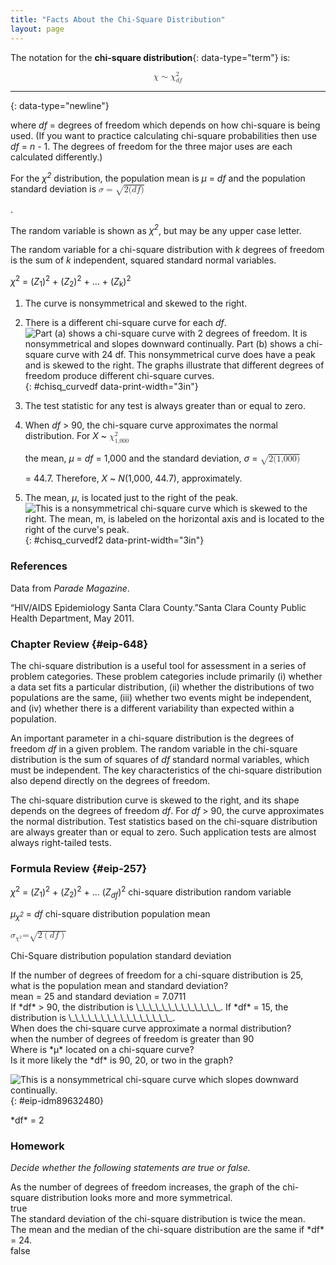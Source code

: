 ```yaml
---
title: "Facts About the Chi-Square Distribution"
layout: page
---
```



The notation for the **chi-square distribution**{: data-type="term"} is:

<div data-type="equation" id="eip-171">
<math xmlns="http://www.w3.org/1998/Math/MathML" display="block"> <mrow> <mi>χ</mi><mo>∼</mo><msubsup> <mi>χ</mi> <mrow> <mi>d</mi><mi>f</mi> </mrow> <mn>2</mn> </msubsup> </mrow> </math>
</div>

* * *
{: data-type="newline"}

where *df* = degrees of freedom which depends on how chi-square is being used. (If you want to practice calculating chi-square probabilities then use *df* = *n* - 1. The degrees of freedom for the three major uses are each calculated differently.)

For the *χ<sup>2</sup>* distribution, the population mean is *μ* = *df* and the population standard deviation is <math xmlns="http://www.w3.org/1998/Math/MathML"> <mrow> <mi>σ</mi><mo>=</mo><msqrt> <mrow> <mn>2</mn><mo stretchy="false">(</mo><mi>d</mi><mi>f</mi><mo stretchy="false">)</mo> </mrow> </msqrt> </mrow> </math>

.

The random variable is shown as *χ<sup>2</sup>*, but may be any upper case letter.

The random variable for a chi-square distribution with *k* degrees of freedom is the sum of *k* independent, squared standard normal variables.

*χ*<sup>2</sup> = (*Z*<sub>1</sub>)<sup>2</sup> + (*Z*<sub>2</sub>)<sup>2</sup> + ... + (*Z*<sub>k</sub>)<sup>2</sup>

1.  The curve is nonsymmetrical and skewed to the right.
2.  There is a different chi-square curve for each *df*. ![Part (a) shows a chi-square curve with 2 degrees of freedom. It is nonsymmetrical and slopes downward continually. Part (b) shows a chi-square curve with 24 df. This nonsymmetrical curve does have a peak and is skewed to the right. The graphs illustrate that different degrees of freedom produce different chi-square curves.](../resources/fig-ch11_03_01.jpg){: #chisq_curvedf data-print-width="3in"}


3.  The test statistic for any test is always greater than or equal to zero.
4.  When *df* &gt; 90, the chi-square curve approximates the normal distribution. For *X* ~
    <math xmlns="http://www.w3.org/1998/Math/MathML"> <mrow> <msubsup> <mi>χ</mi> <mrow> <mn>1,000</mn> </mrow> <mn>2</mn> </msubsup> </mrow> </math>
    
    the mean, *μ* = *df* = 1,000 and the standard deviation, *σ* =
    <math xmlns="http://www.w3.org/1998/Math/MathML"> <mrow> <msqrt> <mrow> <mn>2</mn><mo stretchy="false">(</mo><mn>1,000</mn><mo stretchy="false">)</mo> </mrow> </msqrt> </mrow> </math>
    
    = 44.7. Therefore, *X* ~ *N*(1,000, 44.7), approximately.
5.  The mean, *μ*, is located just to the right of the peak. ![This is a nonsymmetrical chi-square curve which is skewed to the right. The mean, m, is labeled on the horizontal axis and is located to the right of the curve\'s peak.](../resources/fig-ch11_03_02-02.jpg){: #chisq_curvedf2 data-print-width="3in"}



### References

Data from *Parade Magazine*.

“HIV/AIDS Epidemiology Santa Clara County.”Santa Clara County Public Health Department, May 2011.

### Chapter Review   {#eip-648}

The chi-square distribution is a useful tool for assessment in a series of problem categories. These problem categories include primarily (i) whether a data set fits a particular distribution, (ii) whether the distributions of two populations are the same, (iii) whether two events might be independent, and (iv) whether there is a different variability than expected within a population.

An important parameter in a chi-square distribution is the degrees of freedom *df* in a given problem. The random variable in the chi-square distribution is the sum of squares of *df* standard normal variables, which must be independent. The key characteristics of the chi-square distribution also depend directly on the degrees of freedom.

The chi-square distribution curve is skewed to the right, and its shape depends on the degrees of freedom *df*. For *df* &gt; 90, the curve approximates the normal distribution. Test statistics based on the chi-square distribution are always greater than or equal to zero. Such application tests are almost always right-tailed tests.

### Formula Review   {#eip-257}

*χ*<sup>2</sup> = (*Z*<sub>1</sub>)<sup>2</sup> + (*Z*<sub>2</sub>)<sup>2</sup> + … (*Z<sub>df</sub>*)<sup>2</sup> chi-square distribution random variable

*μ<sub>χ<sup>2</sup></sub>* = *df* chi-square distribution population mean

<math xmlns="http://www.w3.org/1998/Math/MathML"> <mrow> <msub> <mi>σ</mi> <mrow> <msup> <mi>χ</mi> <mn>2</mn> </msup> </mrow> </msub> <mtext>=</mtext><msqrt> <mrow> <mn>2</mn><mrow><mo>(</mo> <mrow> <mi>d</mi><mi>f</mi> </mrow> <mo>)</mo></mrow> </mrow> </msqrt> </mrow> </math>

 Chi-Square distribution population standard deviation

<section data-depth="1" id="eip-461" class="practice">
<div data-type="exercise" id="eip-600">
<div data-type="problem" id="eip-611" markdown="1">
If the number of degrees of freedom for a chi-square distribution is 25, what is the population mean and standard deviation?

</div>
<div data-type="solution" id="eip-85" markdown="1">
mean = 25 and standard deviation = 7.0711

</div>
</div>
<div data-type="exercise" id="eip-313">
<div data-type="problem" id="eip-552" markdown="1">
If *df* &gt; 90, the distribution is \_\_\_\_\_\_\_\_\_\_\_\_\_. If *df* = 15, the distribution is \_\_\_\_\_\_\_\_\_\_\_\_\_\_\_\_.

</div>
</div>
<div data-type="exercise" id="eip-836">
<div data-type="problem" id="eip-509" markdown="1">
When does the chi-square curve approximate a normal distribution?

</div>
<div data-type="solution" id="eip-878" markdown="1">
when the number of degrees of freedom is greater than 90

</div>
</div>
<div data-type="exercise" id="eip-957">
<div data-type="problem" id="eip-158" markdown="1">
Where is *μ* located on a chi-square curve?

</div>
</div>
<div data-type="exercise" id="eip-121">
<div data-type="problem" id="eip-112" markdown="1">
Is it more likely the *df* is 90, 20, or two in the graph?

![This is a nonsymmetrical  chi-square curve which slopes downward continually.](../resources/CNX_Stats_C11_M03_item001.jpg){: #eip-idm89632480}


</div>
<div data-type="solution" id="eip-300" markdown="1">
*df* = 2

</div>
</div>
</section>

### Homework

*Decide whether the following statements are true or false.*

<div data-type="exercise" id="element-612">
<div data-type="problem" id="id21088269" markdown="1">
As the number of degrees of freedom increases, the graph of the chi-square distribution looks more and more symmetrical.

</div>
<div data-type="solution" id="id21088289" markdown="1">
true

</div>
</div>

<div data-type="exercise" id="element-859">
<div data-type="problem" id="id21088318" markdown="1">
The standard deviation of the chi-square distribution is twice the mean.

</div>
</div>

<div data-type="exercise" id="element-389">
<div data-type="problem" id="id21088366" markdown="1">
The mean and the median of the chi-square distribution are the same if *df* = 24.

</div>
<div data-type="solution" id="id21088416" markdown="1">
false

</div>
</div>

